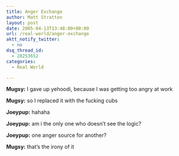 ```yaml
---
title: Anger Exchange
author: Matt Stratton
layout: post
date: 2005-04-13T13:48:00+00:00
url: /real-world/anger-exchange
aktt_notify_twitter:
  - no
dsq_thread_id:
  - 28253652
categories:
  - Real World

---
```

**Mugsy:** I gave up yehoodi, because I was getting too angry at work
  
**Mugsy:** so I replaced it with the fucking cubs
  
**Joeypup:** hahaha
  
**Joeypup:** am i the only one who doesn&#8217;t see the logic?
  
**Joeypup:** one anger source for another?
  
**Mugsy:** that&#8217;s the irony of it